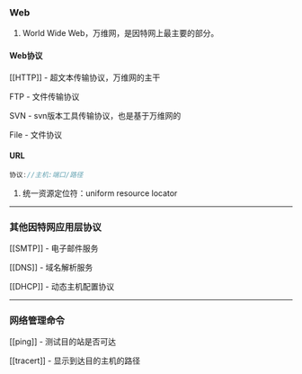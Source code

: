 

### Web

1. World Wide Web，万维网，是因特网上最主要的部分。


#### Web协议

[[HTTP]] - 超文本传输协议，万维网的主干

FTP - 文件传输协议

SVN - svn版本工具传输协议，也是基于万维网的

File - 文件协议

#### URL

```cs
协议://主机:端口/路径
```
1. 统一资源定位符：uniform resource locator


----


### 其他因特网应用层协议

[[SMTP]] - 电子邮件服务

[[DNS]] - 域名解析服务

[[DHCP]] - 动态主机配置协议

----


### 网络管理命令

[[ping]] - 测试目的站是否可达

[[tracert]] - 显示到达目的主机的路径
